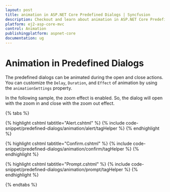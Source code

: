 ```yaml
---
layout: post
title: animation in ASP.NET Core Predefined Dialogs | Syncfusion
description: Checkout and learn about animation in ASP.NET Core Predefined Dialogs of Syncfusion Essential JS 2 and more details.
platform: ej2-asp-core-mvc
control: Animation
publishingplatform: aspnet-core
documentation: ug
---
```


# Animation in Predefined Dialogs 

The predefined dialogs can be animated during the open and close actions. You can customize the `Delay`, `Duration`, and `Effect` of animation by using the `animationSettings` property.

In the following sample, the zoom effect is enabled. So, the dialog will open with the zoom in and close with the zoom out effect.


{% tabs %}

{% highlight cshtml tabtitle="Alert.cshtml" %}
{% include code-snippet/predefined-dialogs/animation/alert/tagHelper %}
{% endhighlight %}

{% highlight cshtml tabtitle="Confirm.cshtml" %}
{% include code-snippet/predefined-dialogs/animation/confirm/tagHelper %}
{% endhighlight %}

{% highlight cshtml tabtitle="Prompt.cshtml" %}
{% include code-snippet/predefined-dialogs/animation/prompt/tagHelper %}
{% endhighlight %}

{% endtabs %}